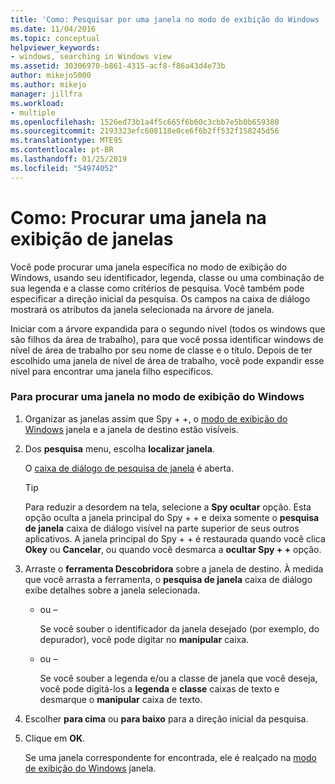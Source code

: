 ```yaml
---
title: 'Como: Pesquisar por uma janela no modo de exibição do Windows | Microsoft Docs'
ms.date: 11/04/2016
ms.topic: conceptual
helpviewer_keywords:
- windows, searching in Windows view
ms.assetid: 30306970-b861-4315-acf8-f86a43d4e73b
author: mikejo5000
ms.author: mikejo
manager: jillfra
ms.workload:
- multiple
ms.openlocfilehash: 1526ed73b1a4f5c665f6b60c3cbb7e5b0b659380
ms.sourcegitcommit: 2193323efc608118e0ce6f6b2ff532f158245d56
ms.translationtype: MTE95
ms.contentlocale: pt-BR
ms.lasthandoff: 01/25/2019
ms.locfileid: "54974052"
---
```

# <a name="how-to-search-for-a-window-in-windows-view"></a>Como: Procurar uma janela na exibição de janelas
Você pode procurar uma janela específica no modo de exibição do Windows, usando seu identificador, legenda, classe ou uma combinação de sua legenda e a classe como critérios de pesquisa. Você também pode especificar a direção inicial da pesquisa. Os campos na caixa de diálogo mostrará os atributos da janela selecionada na árvore de janela.  
  
 Iniciar com a árvore expandida para o segundo nível (todos os windows que são filhos da área de trabalho), para que você possa identificar windows de nível de área de trabalho por seu nome de classe e o título. Depois de ter escolhido uma janela de nível de área de trabalho, você pode expandir esse nível para encontrar uma janela filho específicos.  
  
### <a name="to-search-for-a-window-in-windows-view"></a>Para procurar uma janela no modo de exibição do Windows  
  
1. Organizar as janelas assim que Spy + +, o [modo de exibição do Windows](../debugger/windows-view.md) janela e a janela de destino estão visíveis.  
  
2. Dos **pesquisa** menu, escolha **localizar janela**.  
  
    O [caixa de diálogo de pesquisa de janela](../debugger/window-search-dialog-box.md) é aberta.  
  
   > [!TIP]
   >  Para reduzir a desordem na tela, selecione a **Spy ocultar** opção. Esta opção oculta a janela principal do Spy + + e deixa somente o **pesquisa de janela** caixa de diálogo visível na parte superior de seus outros aplicativos. A janela principal do Spy + + é restaurada quando você clica **Okey** ou **Cancelar**, ou quando você desmarca a **ocultar Spy + +** opção.  
  
3. Arraste o **ferramenta Descobridora** sobre a janela de destino. À medida que você arrasta a ferramenta, o **pesquisa de janela** caixa de diálogo exibe detalhes sobre a janela selecionada.  
  
   - ou –  
  
     Se você souber o identificador da janela desejado (por exemplo, do depurador), você pode digitar no **manipular** caixa.  
  
   - ou –  
  
     Se você souber a legenda e/ou a classe de janela que você deseja, você pode digitá-los a **legenda** e **classe** caixas de texto e desmarque o **manipular** caixa de texto.  
  
4. Escolher **para cima** ou **para baixo** para a direção inicial da pesquisa.  
  
5. Clique em **OK**.  
  
    Se uma janela correspondente for encontrada, ele é realçado na [modo de exibição do Windows](../debugger/windows-view.md) janela.